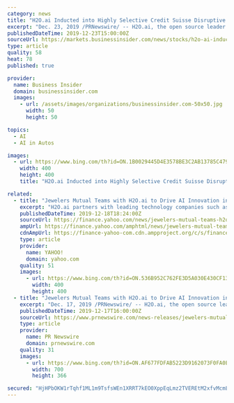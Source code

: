 ```yaml
---
category: news
title: "H2O.ai Inducted into Highly Selective Credit Suisse Disruptive Technology Recognition Program"
excerpt: "Dec. 23, 2019 /PRNewswire/ -- H2O.ai, the open source leader in artificial intelligence (AI) and machine learning (ML), today announced ... In 2019, Dean and Anurag Sehgal at Credit Suisse chose H2O Driverless AI to accelerate AI adoption in front-office and back-office investment banking use cases in global markets, fixed income and capital ..."
publishedDateTime: 2019-12-23T15:00:00Z
sourceUrl: https://markets.businessinsider.com/news/stocks/h2o-ai-inducted-into-highly-selective-credit-suisse-disruptive-technology-recognition-program-1028782605
type: article
quality: 58
heat: 78
published: true

provider:
  name: Business Insider
  domain: businessinsider.com
  images:
    - url: /assets/images/organizations/businessinsider.com-50x50.jpg
      width: 50
      height: 50

topics:
  - AI
  - AI in Autos

images:
  - url: https://www.bing.com/th?id=ON.1B0029445D4E3578BE3C2AB13785C479
    width: 400
    height: 400
    title: "H2O.ai Inducted into Highly Selective Credit Suisse Disruptive Technology Recognition Program"

related:
  - title: "Jewelers Mutual Teams with H2O.ai to Drive AI Innovation in the Jewelry Insurance Business"
    excerpt: "H2O.ai partners with leading technology companies such as NVIDIA, IBM, AWS, Intel, Microsoft Azure and Google Cloud Platform and is proud of its growing customer base which includes Capital One, Nationwide Insurance, Walgreens and MarketAxess. H2O.ai believes in AI4Good with support for wildlife conservation and AI for academics. Learn more at ..."
    publishedDateTime: 2019-12-18T18:24:00Z
    sourceUrl: https://finance.yahoo.com/news/jewelers-mutual-teams-h2o-ai-170000852.html
    ampUrl: https://finance.yahoo.com/amphtml/news/jewelers-mutual-teams-h2o-ai-170000852.html
    cdnAmpUrl: https://finance-yahoo-com.cdn.ampproject.org/c/s/finance.yahoo.com/amphtml/news/jewelers-mutual-teams-h2o-ai-170000852.html
    type: article
    provider:
      name: YAHOO!
      domain: yahoo.com
    quality: 51
    images:
      - url: https://www.bing.com/th?id=ON.536B952C762FE3D5A030E430CF138B90
        width: 400
        height: 400
  - title: "Jewelers Mutual Teams with H2O.ai to Drive AI Innovation in the Jewelry Insurance Business"
    excerpt: "Dec. 17, 2019 /PRNewswire/ -- H2O.ai, the open source leader in artificial intelligence (AI) and machine learning (ML), today announced ... Jewelers Mutual is using H2O-3 open source and H2O Driverless AI to deliver exceptional customer experiences, prevent losses, and provide better protection and policies for both jewelers and customers."
    publishedDateTime: 2019-12-17T16:00:00Z
    sourceUrl: https://www.prnewswire.com/news-releases/jewelers-mutual-teams-with-h2oai-to-drive-ai-innovation-in-the-jewelry-insurance-business-300976217.html
    type: article
    provider:
      name: PR Newswire
      domain: prnewswire.com
    quality: 31
    images:
      - url: https://www.bing.com/th?id=ON.AF677FDFAB5223D9162073F0FA0E1714
        width: 700
        height: 366

secured: "HjHPbOKW1rTqhf1ML1m9TsfsWEn1XRRT7kEO0XppEqLmz2TVEREtM2xfvMcmLcjny3DogGVMmFgLygm+Dl4kuxgA1wFMl76y77sWX+cwbrMTckMjqw5/UNzjbBuEzIMYnjSjeQ3W0x4Rge7U1XKb+wJN+KfZu0RQampBdhETJ4D6Y+vUza70oQHcR9tlWCfynDnfb35AC5AmqW5ZyGsbSSsSeaJpoHleCNSPKIPr9vuVFAcMe4s6ldoQO5bh0FHu4pUviTUkLAr4ulGqEJDUcw==;XtSHEiXuVNl21uw9qPeF/w=="
---
```


